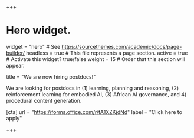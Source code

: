 +++
# Hero widget.
widget = "hero"  # See https://sourcethemes.com/academic/docs/page-builder/
headless = true  # This file represents a page section.
active = true  # Activate this widget? true/false
weight = 15  # Order that this section will appear.

title = "We are now hiring postdocs!"

We are looking for postdocs in (1) learning, planning and reasoning, (2) reinforcement learning for embodied AI, (3) African AI governance, and 4) procedural content generation.

[cta]
url = "https://forms.office.com/r/tA1XZKjdNd"
label = "Click here to apply"

+++
